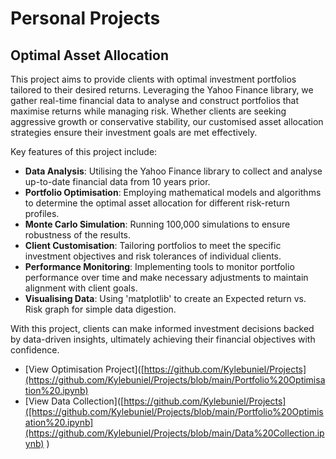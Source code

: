 
# Personal Projects

## Optimal Asset Allocation 

This project aims to provide clients with optimal investment portfolios tailored to their desired returns. Leveraging the Yahoo Finance library, we gather real-time financial data to analyse and construct portfolios that maximise returns while managing risk. Whether clients are seeking aggressive growth or conservative stability, our customised asset allocation strategies ensure their investment goals are met effectively.

Key features of this project include:

- **Data Analysis**: Utilising the Yahoo Finance library to collect and analyse up-to-date financial data from 10 years prior.
- **Portfolio Optimisation**: Employing mathematical models and algorithms to determine the optimal asset allocation for different risk-return profiles.
- **Monte Carlo Simulation**: Running 100,000 simulations to ensure robustness of the results.
- **Client Customisation**: Tailoring portfolios to meet the specific investment objectives and risk tolerances of individual clients.
- **Performance Monitoring**: Implementing tools to monitor portfolio performance over time and make necessary adjustments to maintain alignment with client goals.
- **Visualising Data**: Using 'matplotlib' to create an Expected return vs. Risk graph for simple data digestion.

With this project, clients can make informed investment decisions backed by data-driven insights, ultimately achieving their financial objectives with confidence.
- [View Optimisation Project]([https://github.com/Kylebuniel/Projects](https://github.com/Kylebuniel/Projects/blob/main/Portfolio%20Optimisation%20.ipynb)
- [View Data Collection]([https://github.com/Kylebuniel/Projects]([https://github.com/Kylebuniel/Projects/blob/main/Portfolio%20Optimisation%20.ipynb](https://github.com/Kylebuniel/Projects/blob/main/Data%20Collection.ipynb)
)
